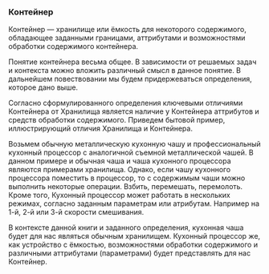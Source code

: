### Контейнер

Контейнер &mdash; хранилище или ёмкость для некоторого содержимого, обладающее заданными границами, аттрибутами и возможностями обработки содержимого контейнера.

Понятие контейнера весьма общее. В зависимости от решаемых задач и контекста можно вложить различный смысл в данное понятие. В дальнейшем повествовании мы будем придержеваться определения, которое дано выше.

Согласно сформулированного определения ключевыми отличиями Контейнера от Хранилища является наличие у Контейнера аттрибутов и средств обработки содержимого. Приведем бытовой пример, иллюстрирующий отличия Хранилища и Контейнера.

Возьмем обычную металлическую кухонную чашу и профессиональный кухонный процессор с аналогичной съемной металлической чашей. В данном примере и обычная чаша и чаша кухонного процессора являются примерами хранилища. Однако, если чашу кухонного процессора поместить в процессор, то с содержимым чаши можно выполнить некоторые операции. Взбить, перемешать, перемолоть. Кроме того, Кухонный процессор может работать в нескольких режимах, согласно заданным параметрам или атрибутам. Например на 1-й, 2-й или 3-й скорости смешивания.

В контексте данной книги и заданного определения, кухонная чаша будет для нас являться обычным хранилищем. Кухонный процессор же, как устройство с ёмкостью, возможностями обработки содержимого и различными аттрибутами (параметрами) будет представлять для нас Контейнер.
